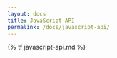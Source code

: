 ```yaml
---
layout: docs
title: JavaScript API
permalink: /docs/javascript-api/
---
```


{% tf javascript-api.md %}